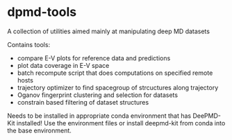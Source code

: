 # dpmd-tools

A collection of utilities aimed mainly at manipulating deep MD datasets

Contains tools:
* compare E-V plots for reference data and predictions
* plot data coverage in E-V space
* batch recompute script that does computations on specified remote hosts
* trajectory optimizer to find spacegroup of strcuctures along trajectory
* Oganov fingerprint clustering and selection for datasets
* constrain based filtering of dataset structures

Needs to be installed in appropriate conda environment that has DeePMD-Kit
installed! Use the environment files or install deepmd-kit from conda into
the base environment.